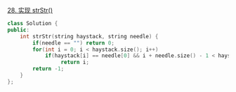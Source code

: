 [28. 实现 strStr()](https://leetcode-cn.com/problems/implement-strstr/)
```cpp
class Solution {
public:
    int strStr(string haystack, string needle) {
        if(needle == "") return 0;
        for(int i = 0; i < haystack.size(); i++)
            if(haystack[i] == needle[0] && i + needle.size() - 1 < haystack.size() && haystack.substr(i, needle.size()) == needle)
                 return i;
        return -1;
    }
};
```